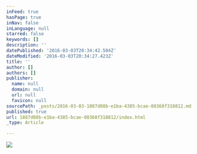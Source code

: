 ```yaml
---
inFeed: true
hasPage: true
inNav: false
inLanguage: null
starred: false
keywords: []
description: ''
datePublished: '2016-03-03T20:34:42.504Z'
dateModified: '2016-03-03T20:34:27.423Z'
title: ''
author: []
authors: []
publisher:
  name: null
  domain: null
  url: null
  favicon: null
sourcePath: _posts/2016-03-03-1887d08b-e1ba-4385-bcae-08368f318812.md
published: true
url: 1887d08b-e1ba-4385-bcae-08368f318812/index.html
_type: Article

---
```

![](https://the-grid-user-content.s3-us-west-2.amazonaws.com/db891d99-54c8-4fb5-b13a-4dff36be0964.jpg)